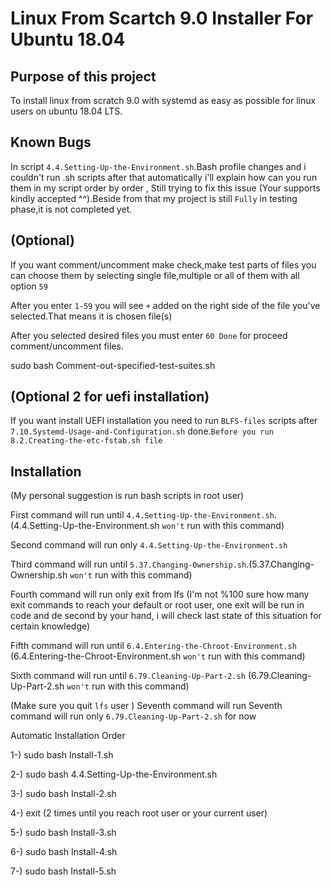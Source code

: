 # Linux From Scartch 9.0 Installer For Ubuntu 18.04

## Purpose of this project

To install linux from scratch 9.0 with systemd as easy as possible for linux users on ubuntu 18.04 LTS.

## Known Bugs

In script `4.4.Setting-Up-the-Environment.sh`.Bash profile changes and i couldn't run .sh scripts after that automatically i'll explain how can you run them in my script order by order , Still trying to fix this issue (Your supports kindly accepted ^^).Beside from that my project is still `Fully` in testing phase,it is not completed yet.

## (Optional)
If you want comment/uncomment make check,make test parts of files you can choose them by selecting single file,multiple or all of them with all option `59`

After you enter `1-59` you will see `+` added on the right side of the file you've selected.That means it is chosen file(s)

After you selected desired files you must enter `60 Done` for proceed comment/uncomment files.

sudo bash Comment-out-specified-test-suites.sh

## (Optional 2 for uefi installation)
If you want install UEFI installation you need to run `BLFS-files` scripts  after `7.10.Systemd-Usage-and-Configuration.sh` done.`Before you run 8.2.Creating-the-etc-fstab.sh file`

## Installation
(My personal suggestion is run bash scripts in root user)

First command will run until `4.4.Setting-Up-the-Environment.sh`.(4.4.Setting-Up-the-Environment.sh `won't` run with this command)

Second command will run only `4.4.Setting-Up-the-Environment.sh`

Third command will run until `5.37.Changing-Ownership.sh`.(5.37.Changing-Ownership.sh `won't` run with this command)

Fourth command will run only exit from lfs (I'm not %100 sure how many exit commands to reach your default or root user, one exit will be run in code and de second by your hand, i will check last state of this situation for certain knowledge)

Fifth command will run until `6.4.Entering-the-Chroot-Environment.sh` (6.4.Entering-the-Chroot-Environment.sh `won't` run with this command)

Sixth command will run until `6.79.Cleaning-Up-Part-2.sh` (6.79.Cleaning-Up-Part-2.sh `won't` run with this command)

(Make sure you quit `lfs` user ) Seventh command will run 
Seventh command will run only `6.79.Cleaning-Up-Part-2.sh` for now


Automatic Installation Order

1-) sudo bash Install-1.sh

2-) sudo bash 4.4.Setting-Up-the-Environment.sh

3-) sudo bash Install-2.sh

4-) exit (2 times until you reach root user or your current user)

5-) sudo bash Install-3.sh

6-) sudo bash Install-4.sh

7-) sudo bash Install-5.sh